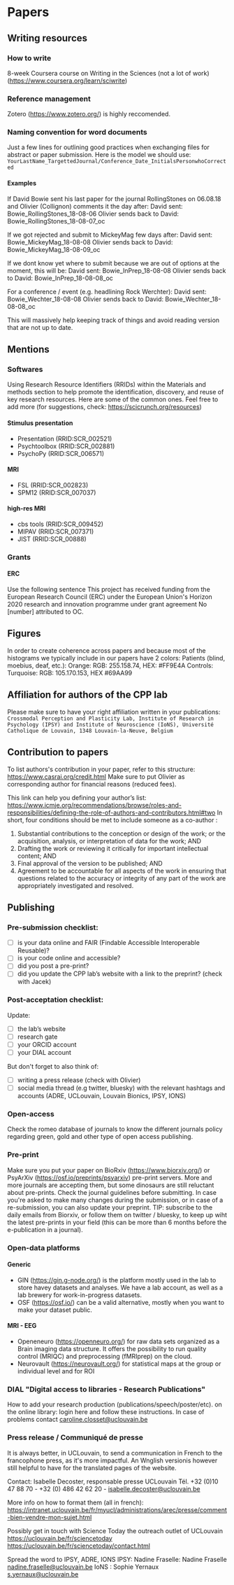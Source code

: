# Papers

## Writing resources 

### How to write
8-week Coursera course on Writing in the Sciences (not a lot of work) (https://www.coursera.org/learn/sciwrite)

### Reference management
Zotero (https://www.zotero.org/) is highly reccomended. 

### Naming convention for word documents
Just a few lines for outlining good practices when exchanging files for abstract or paper submission.
Here is the model we should use: `YourLastName_TargettedJournal/Conference_Date_InitialsPersonwhoCorrected`

#### Examples
If David Bowie sent his last paper for the journal RollingStones on 06.08.18 and Olivier (Collignon) comments it the day after:
David sent: Bowie_RollingStones_18-08-06
Olivier sends back to David: Bowie_RollingStones_18-08-07_oc

If we got rejected and submit to MickeyMag few days after:
David sent: Bowie_MickeyMag_18-08-08
Olivier sends back to David: Bowie_MickeyMag_18-08-09_oc

If we dont know yet where to submit because we are out of options at the moment, this will be:
David sent: Bowie_InPrep_18-08-08
Olivier sends back to David: Bowie_InPrep_18-08-08_oc

For a conference / event (e.g. headlining Rock Werchter):
David sent: Bowie_Wechter_18-08-08
Olivier sends back to David: Bowie_Wechter_18-08-08_oc

This will massively help keeping track of things and avoid reading version that are not up to date.


## Mentions

### Softwares
Using Research Resource Identifiers (RRIDs) within the Materials and methods section to help promote the identification, discovery, and reuse of key research resources.
Here are some of the common ones. Feel free to add more (for suggestions, check: https://scicrunch.org/resources)

#### Stimulus presentation
- Presentation (RRID:SCR_002521)
- Psychtoolbox (RRID:SCR_002881)
- PsychoPy (RRID:SCR_006571)

#### MRI
- FSL (RRID:SCR_002823)
- SPM12 (RRID:SCR_007037)

#### high-res MRI
- cbs tools (RRID:SCR_009452)
- MIPAV (RRID:SCR_007371)
- JIST (RRID:SCR_00888)

### Grants

#### ERC 
Use the following sentence
This project has received funding from the European Research Council (ERC) under the European Union's Horizon 2020 research and innovation programme under grant agreement No [number] attributed to OC.


## Figures
In order to create coherence across papers and because most of the histograms we typically include in our papers have 2 colors:
Patients (blind, moebius, deaf, etc.): Orange: RGB: 255.158.74, ​​HEX: #FF9E4A
Controls: Turquoise: RGB: 105.170.153, HEX #69AA99


## Affiliation for authors of the CPP lab
Please make sure to have your right affiliation written in your publications:
`Crossmodal Perception and Plasticity Lab, Institute of Research in Psychology (IPSY) and Institute of Neuroscience (IoNS), Université Catholique de Louvain, 1348 Louvain-la-Neuve, Belgium`


## Contribution to papers
To list authors's contribution in your paper, refer to this structure: https://www.casrai.org/credit.html 
Make sure to put Olivier as corresponding author for financial reasons (reduced fees).

This link can help you defining your author’s list: https://www.icmje.org/recommendations/browse/roles-and-responsibilities/defining-the-role-of-authors-and-contributors.html#two
In short, four conditions should be met to include someone as a co-author : 
1. Substantial contributions to the conception or design of the work; or the acquisition, analysis, or interpretation of data for the work; AND
2. Drafting the work or reviewing it critically for important intellectual content; AND
3. Final approval of the version to be published; AND
4. Agreement to be accountable for all aspects of the work in ensuring that questions related to the accuracy or integrity of any part of the work are appropriately investigated and resolved.


## Publishing

### Pre-submission checklist:
- [ ] is your data online and FAIR (Findable Accessible Interoperable Reusable)?
- [ ] is your code online and accessible?
- [ ] did you post a pre-print?
- [ ] did you update the CPP lab’s website with a link to the preprint? (check with Jacek)

### Post-acceptation checklist:
Update: 
- [ ] the lab’s website
- [ ] research gate
- [ ] your ORCID account
- [ ] your DIAL account

But don't forget to also think of: 
- [ ] writing a press release (check with Olivier)
- [ ] social media thread (e.g twitter, bluesky) with the relevant hashtags and accounts (ADRE, UCLouvain, Louvain Bionics, IPSY, IONS)

### Open-access
Check the romeo database of journals to know the different journals policy regarding green, gold and other type of open access publishing.

### Pre-print
Make sure you put your paper on BioRxiv (https://www.biorxiv.org/) or PsyArXiv (https://osf.io/preprints/psyarxiv) pre-print servers.
More and more journals are accepting them, but some dinosaurs are still reluctant about pre-prints. Check the journal guidelines before submitting.
In case you're asked to make many changes during the submission, or in case of a re-submission, you can also update your preprint. 
TIP: subscribe to the daily emails from Biorxiv, or follow them on twitter / bluesky, to keep up wiht the latest pre-prints in your field (this can be more than 6 months before the e-publication in a journal).

### Open-data platforms

#### Generic
- GIN (https://gin.g-node.org/) is the platform mostly used in the lab to store havey datasets and analyses. We have a lab account, as well as a lab brewery for work-in-progress datasets.
- OSF (https://osf.io/) can be a valid alternative, mostly when you want to make your dataset public. 

#### MRI - EEG 
- Openeneuro (https://openneuro.org/) for raw data sets organized as a Brain imaging data structure. It offers the possibility to run quality control (MRIQC) and preprocessing (fMRIprep) on the cloud. 
- Neurovault (https://neurovault.org/) for statistical maps at the group or individual level and for ROI


### DIAL "Digital access to libraries - Research Publications"
How to add your research production (publications/speech/poster/etc). on the online library: login here and follow these instructions.
In case of problems contact caroline.closset@uclouvain.be

### Press release / Communiqué de presse
It is always better, in UCLouvain, to send a communication in French to the francophone press, as it's more impactful. An Wnglish versionis however still helpful to have for the translated pages of the website. 

Contact:
Isabelle Decoster, responsable presse UCLouvain
Tél. +32 (0)10 47 88 70 - +32 (0) 486 42 62 20 - isabelle.decoster@uclouvain.be 

More info on how to format them (all in french):
https://intranet.uclouvain.be/fr/myucl/administrations/arec/presse/comment-bien-vendre-mon-sujet.html 


Possibly get in touch with Science Today the outreach outlet of UCLouvain
https://uclouvain.be/fr/sciencetoday
https://uclouvain.be/fr/sciencetoday/contact.html 


Spread the word to IPSY, ADRE, IONS
IPSY: Nadine Fraselle: Nadine Fraselle <nadine.fraselle@uclouvain.be>
IoNS : Sophie Yernaux <s.yernaux@uclouvain.be>